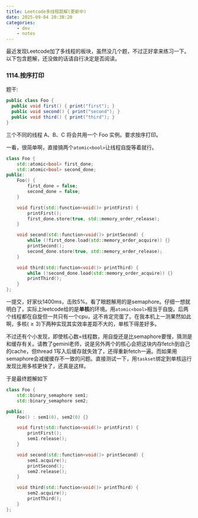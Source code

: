 ```yaml
---
title: Leetcode多线程题解(更新中)
date: 2025-09-04 20:38:20
categories: 
    - dev
    - notes
---
```


最近发现Leetcode加了多线程的板块，虽然没几个题，不过正好拿来练习一下。以下包含题解，还没做的话请自行决定是否阅读。


### 1114.按序打印
题干: 
```java
public class Foo {
  public void first() { print("first"); }
  public void second() { print("second"); }
  public void third() { print("third"); }
}
```
三个不同的线程 A、B、C 将会共用一个 Foo 实例。要求按序打印。

一看，很简单啊，直接搞两个`atomic<bool>`让线程自旋等着就行。
```cpp
class Foo {
    std::atomic<bool> first_done;
    std::atomic<bool> second_done;
public:
    Foo() {
        first_done = false;
        second_done = false;
    }

    void first(std::function<void()> printFirst) {
        printFirst();
        first_done.store(true, std::memory_order_release);
    }

    void second(std::function<void()> printSecond) {
        while (!first_done.load(std::memory_order_acquire)) {}
        printSecond();
        second_done.store(true, std::memory_order_release);
    }

    void third(std::function<void()> printThird) {
        while (!second_done.load(std::memory_order_acquire)) {}
        printThird();
    }
};
```
一提交，好家伙1400ms，击败5%。看了眼题解用的是semaphore。仔细一想就明白了，实际上leetcode给的是**单核**的环境。用`atomic<bool>`相当于自旋。后两个线程都在自旋但一共只有一个cpu，这不肯定完蛋了。在我本机上一测果然如此啊，多核($\geq 3$)下两种实现其实效率差距不大的，单核下得差好多。

不过还有个小发现，即使核心数=线程数，用自旋还是比semaphore要慢，猜测是和缓存有关。请教了gemini老师，说是另外两个的核心会把这块内存fetch到自己的cache，但thread 1写入后缓存就失效了，还得重新fetch一遍。而如果用semaphore会减缓缓存不一致的问题。直接测试一下，用`taskset`绑定到单核运行发现比用多核更快了，还真是这样。

于是最终题解如下
```cpp
class Foo {
    std::binary_semaphore sem1;
    std::binary_semaphore sem2;

public:
    Foo() : sem1(0), sem2(0) {}

    void first(std::function<void()> printFirst) {
        printFirst();
        sem1.release();
    }

    void second(std::function<void()> printSecond) {
        sem1.acquire();
        printSecond();
        sem2.release();
    }

    void third(std::function<void()> printThird) {
        sem2.acquire();
        printThird();
    }
};
```